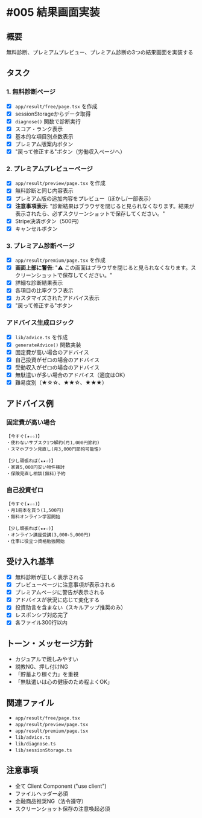 # #005 結果画面実装

## 概要
無料診断、プレミアムプレビュー、プレミアム診断の3つの結果画面を実装する

## タスク

### 1. 無料診断ページ
- [x] `app/result/free/page.tsx` を作成
- [x] sessionStorageからデータ取得
- [x] `diagnose()` 関数で診断実行
- [x] スコア・ランク表示
- [x] 基本的な項目別点数表示
- [x] プレミアム版案内ボタン
- [x] "戻って修正する"ボタン（労働収入ページへ）

### 2. プレミアムプレビューページ
- [x] `app/result/preview/page.tsx` を作成
- [x] 無料診断と同じ内容表示
- [x] プレミアム版の追加内容をプレビュー（ぼかし/一部表示）
- [x] **注意事項表示**: "診断結果はブラウザを閉じると見られなくなります。結果が表示されたら、必ずスクリーンショットで保存してください。"
- [x] Stripe決済ボタン（500円）
- [x] キャンセルボタン

### 3. プレミアム診断ページ
- [x] `app/result/premium/page.tsx` を作成
- [x] **画面上部に警告**: "⚠️ この画面はブラウザを閉じると見られなくなります。スクリーンショットで保存してください。"
- [x] 詳細な診断結果表示
- [x] 各項目の比率グラフ表示
- [x] カスタマイズされたアドバイス表示
- [x] "戻って修正する"ボタン

### アドバイス生成ロジック
- [x] `lib/advice.ts` を作成
- [x] `generateAdvice()` 関数実装
- [x] 固定費が高い場合のアドバイス
- [x] 自己投資がゼロの場合のアドバイス
- [x] 受動収入がゼロの場合のアドバイス
- [x] 無駄遣いが多い場合のアドバイス（適度はOK）
- [x] 難易度別（★☆☆、★★☆、★★★）

## アドバイス例

### 固定費が高い場合
```
【今すぐ(★☆☆)】
・使わないサブスク1つ解約(月1,000円節約)
・スマホプラン見直し(月3,000円節約可能性)

【少し頑張れば(★★☆)】
・家賃5,000円安い物件検討
・保険見直し相談(無料)予約
```

### 自己投資ゼロ
```
【今すぐ(★☆☆)】
・月1冊本を買う(1,500円)
・無料オンライン学習開始

【少し頑張れば(★★☆)】
・オンライン講座受講(3,000-5,000円)
・仕事に役立つ資格勉強開始
```

## 受け入れ基準
- [x] 無料診断が正しく表示される
- [x] プレビューページに注意事項が表示される
- [x] プレミアムページに警告が表示される
- [x] アドバイスが状況に応じて変化する
- [x] 投資助言を含まない（スキルアップ推奨のみ）
- [x] レスポンシブ対応完了
- [x] 各ファイル300行以内

## トーン・メッセージ方針
- カジュアルで親しみやすい
- 説教NG、押し付けNG
- 「貯蓄より稼ぐ力」を重視
- 「無駄遣いは心の健康のため程よくOK」

## 関連ファイル
- `app/result/free/page.tsx`
- `app/result/preview/page.tsx`
- `app/result/premium/page.tsx`
- `lib/advice.ts`
- `lib/diagnose.ts`
- `lib/sessionStorage.ts`

## 注意事項
- 全て Client Component ("use client")
- ファイルヘッダー必須
- 金融商品推奨NG（法令遵守）
- スクリーンショット保存の注意喚起必須
